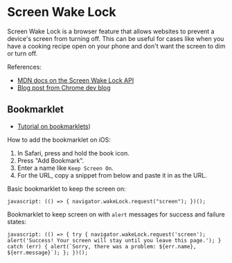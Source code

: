 # Screen Wake Lock

Screen Wake Lock is a browser feature that allows websites to prevent a device's screen from turning off. This can be useful for cases like when you have a cooking recipe open on your phone and don't want the screen to dim or turn off.

References:

- [MDN docs on the Screen Wake Lock API](https://developer.mozilla.org/en-US/docs/Web/API/Screen_Wake_Lock_API)
- [Blog post from Chrome dev blog](https://developer.chrome.com/docs/capabilities/web-apis/wake-lock)

## Bookmarklet

- [Tutorial on bookmarklets](https://www.freecodecamp.org/news/what-are-bookmarklets/))

How to add the bookmarklet on iOS:

1. In Safari, press and hold the book icon.
2. Press "Add Bookmark".
3. Enter a name like `Keep Screen On`.
4. For the URL, copy a snippet from below and paste it in as the URL.

Basic bookmarklet to keep the screen on:

```
javascript: (() => { navigator.wakeLock.request("screen"); })();
```

Bookmarklet to keep screen on with `alert` messages for success and failure states:

```
javascript: (() => { try { navigator.wakeLock.request('screen'); alert('Success! Your screen will stay until you leave this page.'); } catch (err) { alert(`Sorry, there was a problem: ${err.name}, ${err.message}`); }; })();
```
